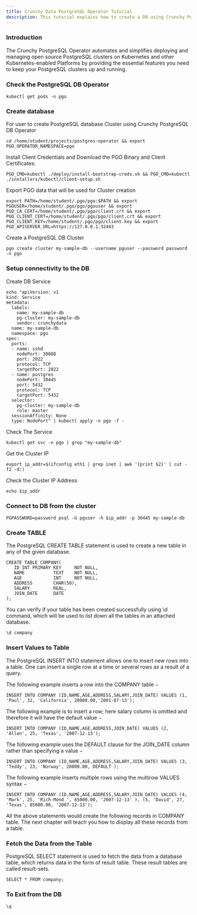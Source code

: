 ```yaml
---
title: Crunchy Data PostgreSQL Operator Tutorial
description: This tutorial explains how to create a DB using Crunchy PostgreSQL Operator
---
```


### Introduction

The Crunchy PostgreSQL Operator automates and simplifies deploying and managing open source PostgreSQL clusters on Kubernetes and other Kubernetes-enabled Platforms by providing the essential features you need to keep your PostgreSQL clusters up and running.

### Check the PostgreSQL DB Operator 

```execute
kubectl get pods -n pgo
```

### Create database

For user to create PostgreSQL database Cluster using Crunchy PostgreSQL DB Operator

```execute
cd /home/student/projects/postgres-operator && export PGO_OPERATOR_NAMESPACE=pgo 
```

Install Client Credentials and Download the PGO Binary and Client Certificates:

```execute
PGO_CMD=kubectl ./deploy/install-bootstrap-creds.sh && PGO_CMD=kubectl ./installers/kubectl/client-setup.sh
```

Export PGO data that will be used for Cluster creation

```execute
export PATH=/home/student/.pgo/pgo:$PATH && export PGOUSER=/home/student/.pgo/pgo/pgouser && export PGO_CA_CERT=/home/student/.pgo/pgo/client.crt && export PGO_CLIENT_CERT=/home/student/.pgo/pgo/client.crt && export PGO_CLIENT_KEY=/home/student/.pgo/pgo/client.key && export PGO_APISERVER_URL=https://127.0.0.1:32443
```
Create a PostgreSQL DB Cluster 

```execute
pgo create cluster my-sample-db --username pguser --password password -n pgo
```

### Setup connectivity to the DB
Create DB Service
```execute
echo "apiVersion: v1
kind: Service
metadata:
  labels:
    name: my-sample-db
    pg-cluster: my-sample-db
    vendor: crunchydata
  name: my-sample-db
  namespace: pgo
spec:
  ports:
  - name: sshd
    nodePort: 30088
    port: 2022
    protocol: TCP
    targetPort: 2022
  - name: postgres
    nodePort: 30445
    port: 5432
    protocol: TCP
    targetPort: 5432
  selector:
    pg-cluster: my-sample-db
    role: master
  sessionAffinity: None
  type: NodePort" | kubectl apply -n pgo -f -
```
Check The Service 
```execute
kubectl get svc -n pgo | grep "my-sample-db"
```

Get the Cluster IP
```execute
export ip_addr=$(ifconfig eth1 | grep inet | awk '{print $2}' | cut -f2 -d:)
```
Check the Cluster IP Address
```execute
echo $ip_addr
```

### Connect to DB from the cluster
```execute
PGPASSWORD=password psql -U pguser -h $ip_addr -p 30445 my-sample-db
```
### Create TABLE
The PostgreSQL CREATE TABLE statement is used to create a new table in any of the given database.
```execute
CREATE TABLE COMPANY(
   ID INT PRIMARY KEY     NOT NULL,
   NAME           TEXT    NOT NULL,
   AGE            INT     NOT NULL,
   ADDRESS        CHAR(50),
   SALARY         REAL,
   JOIN_DATE	  DATE
);
```

You can verify if your table has been created successfully using \d command, which will be used to list down all the tables in an attached database.

```execute
\d company
```
### Insert Values to Table

The PostgreSQL INSERT INTO statement allows one to insert new rows into a table. One can insert a single row at a time or several rows as a result of a query.

The following example inserts a row into the COMPANY table −
```execute
INSERT INTO COMPANY (ID,NAME,AGE,ADDRESS,SALARY,JOIN_DATE) VALUES (1, 'Paul', 32, 'California', 20000.00,'2001-07-13');
```
The following example is to insert a row; here salary column is omitted and therefore it will have the default value −
```execute
INSERT INTO COMPANY (ID,NAME,AGE,ADDRESS,JOIN_DATE) VALUES (2, 'Allen', 25, 'Texas', '2007-12-13');
```
The following example uses the DEFAULT clause for the JOIN_DATE column rather than specifying a value −
```execute
INSERT INTO COMPANY (ID,NAME,AGE,ADDRESS,SALARY,JOIN_DATE) VALUES (3, 'Teddy', 23, 'Norway', 20000.00, DEFAULT );
```
The following example inserts multiple rows using the multirow VALUES syntax −
```execute
INSERT INTO COMPANY (ID,NAME,AGE,ADDRESS,SALARY,JOIN_DATE) VALUES (4, 'Mark', 25, 'Rich-Mond ', 65000.00, '2007-12-13' ), (5, 'David', 27, 'Texas', 85000.00, '2007-12-13');
```
All the above statements would create the following records in COMPANY table. The next chapter will teach you how to display all these records from a table.

### Fetch the Data from the Table
PostgreSQL SELECT statement is used to fetch the data from a database table, which returns data in the form of result table. These result tables are called result-sets.

```execute
SELECT * FROM company;
```

### To Exit from the DB

```execute
\q
```
